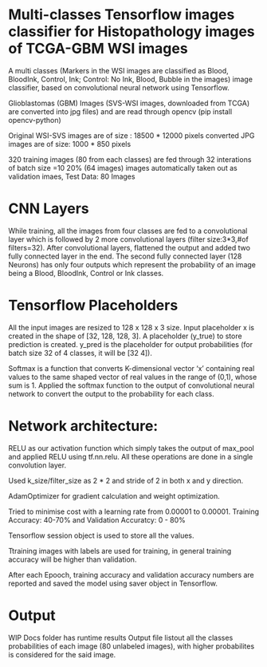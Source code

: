 # Multi-classes Tensorflow images classifier for Histopathology images of TCGA-GBM WSI images

A multi classes (Markers in the WSI images are classified as  Blood, BloodInk, Control, Ink; Control: No Ink, Blood, Bubble in the images) image classifier, based on convolutional neural network using Tensorflow.

Glioblastomas (GBM) Images (SVS-WSI images, downloaded from TCGA) are converted into jpg files) and are read through opencv (pip install opencv-python)

Original WSI-SVS images are of size : 18500 * 12000 pixels
converted JPG images are of size: 1000 * 850 pixels

320 training images (80 from each classes) are fed through 32 interations of batch size =10
20% (64 images) images automatically taken out as validation imaes, Test Data: 80 Images 

# CNN Layers
While training, all the images from four classes are fed to a convolutional layer which is followed by 2 more convolutional layers (filter size:3*3,#of filters=32). 
After convolutional layers, flattened the output and added two fully connected layer in the end. 
The second fully connected layer (128 Neurons) has only four outputs which represent the probability of an image being a Blood, BloodInk, Control or Ink classes.

# Tensorflow Placeholders
All the input images are resized to 128 x 128 x 3 size. Input placeholder x is created in the shape of [32, 128, 128, 3]. A placeholder  (y_true) to store prediction is created. y_pred is the placeholder for output probabilities (for batch size 32 of 4 classes, it will be [32 4]).

Softmax is a function that converts K-dimensional vector ‘x’ containing real values to the same shaped vector of real values in the range of (0,1), whose sum is 1. Applied the softmax function to the output of convolutional neural network to convert the output to the probability for each class.

# Network architecture:
RELU as our activation function which simply takes the output of max_pool and applied RELU using tf.nn.relu. 
All these operations are done in a single convolution layer.

Used k_size/filter_size as 2 * 2 and stride of 2 in both x and y direction.

AdamOptimizer for gradient calculation and weight optimization. 

Tried to minimise cost with a learning rate from 0.00001 to 0.00001.
Training Accuracy: 40-70% and Validation Accuratcy: 0 - 80%

Tensorflow session object is used to store all the values. 

Ttraining images with labels are used for training, in general training accuracy will be higher than validation. 

After each Epooch, training accuracy and validation accuracy numbers are reported and saved the model using saver object in Tensorflow.

# Output
WIP Docs folder has runtime results
Output file listout all the classes probabilities of each image (80 unlabeled images), with higher probabilites is considered for the said image.

